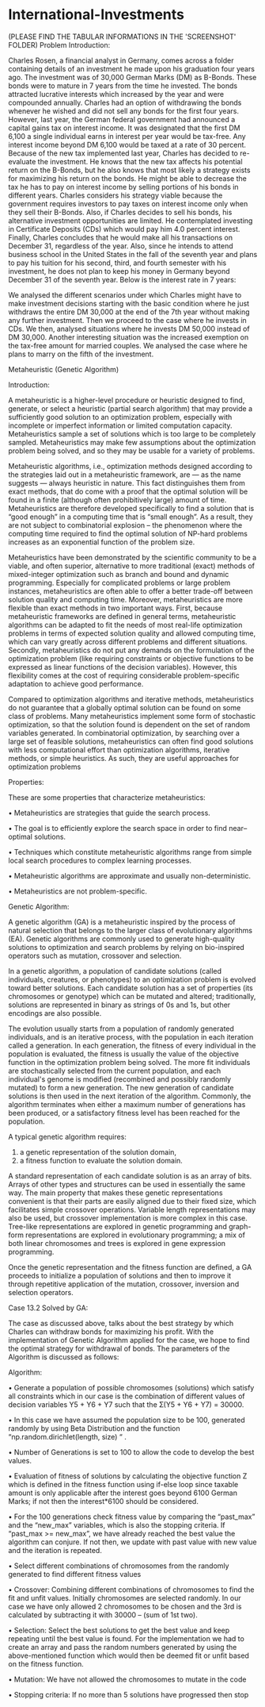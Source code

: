 # International-Investments
(PLEASE FIND THE TABULAR INFORMATIONS IN THE 'SCREENSHOT' FOLDER)
Problem Introduction:


Charles Rosen, a financial analyst in Germany, comes across a folder containing details of an investment he made upon his graduation four years ago. The investment was of 30,000 German Marks (DM) as B-Bonds. These bonds were to mature in 7 years from the time he invested. The bonds attracted lucrative interests which increased by the year and were compounded annually. Charles had an option of withdrawing the bonds whenever he wished and did not sell any bonds for the first four years. However, last year, the German federal government had announced a capital gains tax on interest income. It was designated that the first DM 6,100 a single individual earns in interest per year would be tax-free. Any interest income beyond DM 6,100 would be taxed at a rate of 30 percent. Because of the new tax implemented last year, Charles has decided to re-evaluate the investment. He knows that the new tax affects his potential return on the B-Bonds, but he also knows that most likely a strategy exists for maximizing his return on the bonds. He might be able to decrease the tax he has to pay on interest income by selling portions of his bonds in different years. Charles considers his strategy viable because the government requires investors to pay taxes on interest income only when they sell their B-Bonds. Also, if Charles decides to sell his bonds, his alternative investment opportunities are limited. He contemplated investing in Certificate Deposits (CDs) which would pay him 4.0 percent interest. Finally, Charles concludes that he would make all his transactions on December 31, regardless of the year. Also, since he intends to attend business school in the United States in the fall of the seventh year and plans to pay his tuition for his second, third, and fourth semester with his investment, he does not plan to keep his money in Germany beyond December 31 of the seventh year. Below is the interest rate in 7 years:


We analysed the different scenarios under which Charles might have to make investment decisions starting with the basic condition where he just withdraws the entire DM 30,000 at the end of the 7th year without making any further investment. Then we proceed to the case where he invests in CDs. We then, analysed situations where he invests DM 50,000 instead of DM 30,000. Another interesting situation was the increased exemption on the tax-free amount for married couples. We analysed the case where he plans to marry on the fifth of the investment.


Metaheuristic (Genetic Algorithm)

Introduction:

A metaheuristic is a higher-level procedure or heuristic designed to find, generate, or select a heuristic (partial search algorithm) that may provide a sufficiently good solution to an optimization problem, especially with incomplete or imperfect information or limited computation capacity. Metaheuristics sample a set of solutions which is too large to be completely sampled. Metaheuristics may make few assumptions about the optimization problem being solved, and so they may be usable for a variety of problems.

Metaheuristic algorithms, i.e., optimization methods designed according to the strategies laid out in a metaheuristic framework, are — as the name suggests — always heuristic in nature. This fact distinguishes them from exact methods, that do come with a proof that the optimal solution will be found in a finite (although often prohibitively large) amount of time. Metaheuristics are therefore developed specifically to find a solution that is “good enough” in a computing time that is “small enough”. As a result, they are not subject to combinatorial explosion – the phenomenon where the computing time required to find the optimal solution of NP-hard problems increases as an exponential function of the problem size. 

Metaheuristics have been demonstrated by the scientific community to be a viable, and often superior, alternative to more traditional (exact) methods of mixed-integer optimization such as branch and bound and dynamic programming. Especially for complicated problems or large problem instances, metaheuristics are often able to offer a better trade-off between solution quality and computing time. Moreover, metaheuristics are more flexible than exact methods in two important ways. First, because metaheuristic frameworks are defined in general terms, metaheuristic algorithms can be adapted to fit the needs of most real-life optimization problems in terms of expected solution quality and allowed computing time, which can vary greatly across different problems and different situations. Secondly, metaheuristics do not put any demands on the formulation of the optimization problem (like requiring constraints or objective functions to be expressed as linear functions of the decision variables). However, this flexibility comes at the cost of requiring considerable problem-specific adaptation to achieve good performance. 

Compared to optimization algorithms and iterative methods, metaheuristics do not guarantee that a globally optimal solution can be found on some class of problems. Many metaheuristics implement some form of stochastic optimization, so that the solution found is dependent on the set of random variables generated. In combinatorial optimization, by searching over a large set of feasible solutions, metaheuristics can often find good solutions with less computational effort than optimization algorithms, iterative methods, or simple heuristics. As such, they are useful approaches for optimization problems


Properties:

These are some properties that characterize metaheuristics: 

• Metaheuristics are strategies that guide the search process. 

• The goal is to efficiently explore the search space in order to find near–optimal solutions. 

• Techniques which constitute metaheuristic algorithms range from simple local search procedures to complex learning processes.

• Metaheuristic algorithms are approximate and usually non-deterministic. 

• Metaheuristics are not problem-specific.


Genetic Algorithm:

A genetic algorithm (GA) is a metaheuristic inspired by the process of natural selection that belongs to the larger class of evolutionary algorithms (EA). Genetic algorithms are commonly used to generate high-quality solutions to optimization and search problems by relying on bio-inspired operators such as mutation, crossover and selection. 

In a genetic algorithm, a population of candidate solutions (called individuals, creatures, or phenotypes) to an optimization problem is evolved toward better solutions. Each candidate solution has a set of properties (its chromosomes or genotype) which can be mutated and altered; traditionally, solutions are represented in binary as strings of 0s and 1s, but other encodings are also possible. 

The evolution usually starts from a population of randomly generated individuals, and is an iterative process, with the population in each iteration called a generation. In each generation, the fitness of every individual in the population is evaluated, the fitness is usually the value of the objective function in the optimization problem being solved. The more fit individuals are stochastically selected from the current population, and each individual's genome is modified (recombined and possibly randomly mutated) to form a new generation. The new generation of candidate solutions is then used in the next iteration of the algorithm. Commonly, the algorithm terminates when either a maximum number of generations has been produced, or a satisfactory fitness level has been reached for the population.

A typical genetic algorithm requires: 

1. a genetic representation of the solution domain, 
2. a fitness function to evaluate the solution domain. 

A standard representation of each candidate solution is as an array of bits. Arrays of other types and structures can be used in essentially the same way. The main property that makes these genetic representations convenient is that their parts are easily aligned due to their fixed size, which facilitates simple crossover operations. Variable length representations may also be used, but crossover implementation is more complex in this case. Tree-like representations are explored in genetic programming and graph-form representations are explored in evolutionary programming; a mix of both linear chromosomes and trees is explored in gene expression programming. 

Once the genetic representation and the fitness function are defined, a GA proceeds to initialize a population of solutions and then to improve it through repetitive application of the mutation, crossover, inversion and selection operators.


Case 13.2 Solved by GA:

The case as discussed above, talks about the best strategy by which Charles can withdraw bonds for maximizing his profit. With the implementation of Genetic Algorithm applied for the case, we hope to find the optimal strategy for withdrawal of bonds. The parameters of the Algorithm is discussed as follows: 

Algorithm: 

• Generate a population of possible chromosomes (solutions) which satisfy all constraints which in our case is the combination of different values of decision variables Y5 + Y6 + Y7 such that the Ʃ(Y5 + Y6 + Y7) = 30000. 

• In this case we have assumed the population size to be 100, generated randomly by using Beta Distribution and the function “np.random.dirichlet(length, size) “ . 

• Number of Generations is set to 100 to allow the code to develop the best values. 

• Evaluation of fitness of solutions by calculating the objective function Z which is defined in the fitness function using if-else loop since taxable amount is only applicable after the interest goes beyond 6100 German Marks; if not then the interest*6100 should be considered. 

• For the 100 generations check fitness value by comparing the “past_max” and the “new_max” variables, which is also the stopping criteria. If “past_max >= new_max”, we have already reached the best value the algorithm can conjure. If not then, we update with past value with new value and the iteration is repeated. 

• Select different combinations of chromosomes from the randomly generated to find different fitness values 

• Crossover: Combining different combinations of chromosomes to find the fit and unfit values. Initially chromosomes are selected randomly. In our case we have only allowed 2 chromosomes to be chosen and the 3rd is calculated by subtracting it with 30000 – (sum of 1st two).

• Selection: Select the best solutions to get the best value and keep repeating until the best value is found. For the implementation we had to create an array and pass the random numbers generated by using the above-mentioned function which would then be deemed fit or unfit based on the fitness function. 

• Mutation: We have not allowed the chromosomes to mutate in the code 

• Stopping criteria: If no more than 5 solutions have progressed then stop

